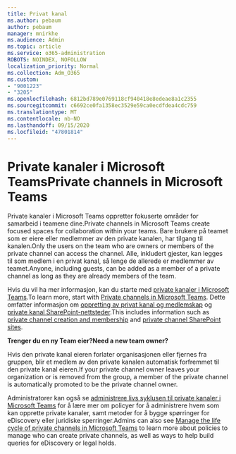 ```yaml
---
title: Privat kanal
ms.author: pebaum
author: pebaum
manager: mnirkhe
ms.audience: Admin
ms.topic: article
ms.service: o365-administration
ROBOTS: NOINDEX, NOFOLLOW
localization_priority: Normal
ms.collection: Adm_O365
ms.custom:
- "9001223"
- "3205"
ms.openlocfilehash: 6812bd789e0769118cf940418e8edeae8a1c2355
ms.sourcegitcommit: c6692ce0fa1358ec3529e59ca0ecdfdea4cdc759
ms.translationtype: MT
ms.contentlocale: nb-NO
ms.lasthandoff: 09/15/2020
ms.locfileid: "47801814"
---
```

# <a name="private-channels-in-microsoft-teams"></a><span data-ttu-id="00bf4-102">Private kanaler i Microsoft Teams</span><span class="sxs-lookup"><span data-stu-id="00bf4-102">Private channels in Microsoft Teams</span></span>

<span data-ttu-id="00bf4-103">Private kanaler i Microsoft Teams oppretter fokuserte områder for samarbeid i teamene dine.</span><span class="sxs-lookup"><span data-stu-id="00bf4-103">Private channels in Microsoft Teams create focused spaces for collaboration within your teams.</span></span> <span data-ttu-id="00bf4-104">Bare brukere på teamet som er eiere eller medlemmer av den private kanalen, har tilgang til kanalen.</span><span class="sxs-lookup"><span data-stu-id="00bf4-104">Only the users on the team who are owners or members of the private channel can access the channel.</span></span> <span data-ttu-id="00bf4-105">Alle, inkludert gjester, kan legges til som medlem i en privat kanal, så lenge de allerede er medlemmer av teamet.</span><span class="sxs-lookup"><span data-stu-id="00bf4-105">Anyone, including guests, can be added as a member of a private channel as long as they are already members of the team.</span></span>

<span data-ttu-id="00bf4-106">Hvis du vil ha mer informasjon, kan du starte med [private kanaler i Microsoft Teams](https://docs.microsoft.com/MicrosoftTeams/private-channels).</span><span class="sxs-lookup"><span data-stu-id="00bf4-106">To learn more, start with [Private channels in Microsoft Teams](https://docs.microsoft.com/MicrosoftTeams/private-channels).</span></span> <span data-ttu-id="00bf4-107">Dette omfatter informasjon om [oppretting av privat kanal og medlemskap](https://docs.microsoft.com/MicrosoftTeams/private-channels#private-channel-creation-and-membership) og [private kanal SharePoint-nettsteder](https://docs.microsoft.com/MicrosoftTeams/private-channels#private-channel-sharepoint-sites).</span><span class="sxs-lookup"><span data-stu-id="00bf4-107">This includes information such as [private channel creation and membership](https://docs.microsoft.com/MicrosoftTeams/private-channels#private-channel-creation-and-membership) and [private channel SharePoint sites](https://docs.microsoft.com/MicrosoftTeams/private-channels#private-channel-sharepoint-sites).</span></span>

<span data-ttu-id="00bf4-108">**Trenger du en ny Team eier?**</span><span class="sxs-lookup"><span data-stu-id="00bf4-108">**Need a new team owner?**</span></span>

<span data-ttu-id="00bf4-109">Hvis den private kanal eieren forlater organisasjonen eller fjernes fra gruppen, blir et medlem av den private kanalen automatisk forfremmet til den private kanal eieren.</span><span class="sxs-lookup"><span data-stu-id="00bf4-109">If your private channel owner leaves your organization or is removed from the group, a member of the private channel is automatically promoted to be the private channel owner.</span></span>

<span data-ttu-id="00bf4-110">Administratorer kan også se [administrere livs syklusen til private kanaler i Microsoft Teams](https://docs.microsoft.com/MicrosoftTeams/private-channels-life-cycle-management) for å lære mer om policyer for å administrere hvem som kan opprette private kanaler, samt metoder for å bygge spørringer for eDiscovery eller juridiske sperringer.</span><span class="sxs-lookup"><span data-stu-id="00bf4-110">Admins can also see [Manage the life cycle of private channels in Microsoft Teams](https://docs.microsoft.com/MicrosoftTeams/private-channels-life-cycle-management) to learn more about policies to manage who can create private channels, as well as ways to help build queries for eDiscovery or legal holds.</span></span>
